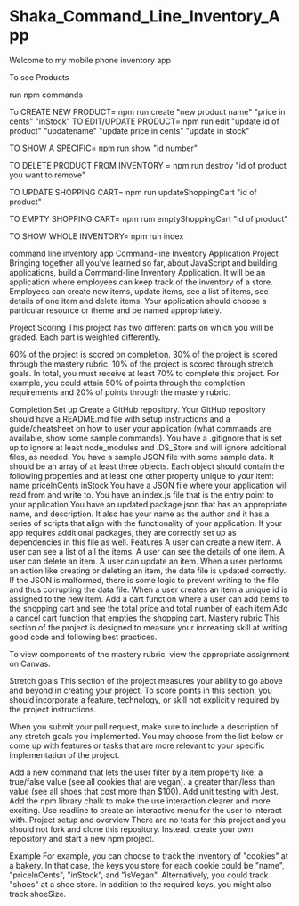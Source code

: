 # Shaka_Command_Line_Inventory_App
Welcome to my mobile phone inventory app

To see Products

run npm commands


To CREATE NEW PRODUCT= npm run create "new product name" "price in cents" "inStock"
TO EDIT/UPDATE PRODUCT=  npm run edit "update id of product" "updatename" "update price in cents" "update in stock"

TO SHOW A SPECIFIC= npm run show "id number"

TO DELETE PRODUCT FROM INVENTORY = npm run destroy "id of product you want to remove"

TO UPDATE SHOPPING CART= npm run updateShoppingCart "id of product"

TO EMPTY SHOPPING CART= npm rum emptyShoppingCart "id of product"

TO SHOW WHOLE INVENTORY= npm run index








command line inventory app
Command-line Inventory Application Project
Bringing together all you've learned so far, about JavaScript and building applications, build a Command-line Inventory Application. It will be an application where employees can keep track of the inventory of a store. Employees can create new items, update items, see a list of items, see details of one item and delete items. Your application should choose a particular resource or theme and be named appropriately.

Project Scoring
This project has two different parts on which you will be graded. Each part is weighted differently.

60% of the project is scored on completion.
30% of the project is scored through the mastery rubric.
10% of the project is scored through stretch goals.
In total, you must receive at least 70% to complete this project. For example, you could attain 50% of points through the completion requirements and 20% of points through the mastery rubric.

Completion
Set up
Create a GitHub repository.
Your GitHub repository should have a README.md file with setup instructions and a guide/cheatsheet on how to user your application (what commands are available, show some sample commands).
You have a .gitignore that is set up to ignore at least node_modules and .DS_Store and will ignore additional files, as needed.
You have a sample JSON file with some sample data. It should be an array of at least three objects. Each object should contain the following properties and at least one other property unique to your item:
name
priceInCents
inStock
You have a JSON file where your application will read from and write to.
You have an index.js file that is the entry point to your application
You have an updated package.json that has an appropriate name, and description. It also has your name as the author and it has a series of scripts that align with the functionality of your application. If your app requires additional packages, they are correctly set up as dependencies in this file as well.
Features
A user can create a new item.
A user can see a list of all the items.
A user can see the details of one item.
A user can delete an item.
A user can update an item.
When a user performs an action like creating or deleting an item, the data file is updated correctly. If the JSON is malformed, there is some logic to prevent writing to the file and thus corrupting the data file.
When a user creates an item a unique id is assigned to the new item.
Add a cart function where a user can add items to the shopping cart and see the total price and total number of each item
Add a cancel cart function that empties the shopping cart.
Mastery rubric
This section of the project is designed to measure your increasing skill at writing good code and following best practices.

To view components of the mastery rubric, view the appropriate assignment on Canvas.

Stretch goals
This section of the project measures your ability to go above and beyond in creating your project. To score points in this section, you should incorporate a feature, technology, or skill not explicitly required by the project instructions.

When you submit your pull request, make sure to include a description of any stretch goals you implemented. You may choose from the list below or come up with features or tasks that are more relevant to your specific implementation of the project.

Add a new command that lets the user filter by a item property like:
a true/false value (see all cookies that are vegan).
a greater than/less than value (see all shoes that cost more than $100).
Add unit testing with Jest.
Add the npm library chalk to make the use interaction clearer and more exciting.
Use readline to create an interactive menu for the user to interact with.
Project setup and overview
There are no tests for this project and you should not fork and clone this repository. Instead, create your own repository and start a new npm project.

Example
For example, you can choose to track the inventory of "cookies" at a bakery. In that case, the keys you store for each cookie could be "name", "priceInCents", "inStock", and "isVegan". Alternatively, you could track "shoes" at a shoe store. In addition to the required keys, you might also track shoeSize.

<!-- [{"id":"1","name":"googlePixel7a","priceInCents":49900,"inStock":true},{"id":"2","name":"samsungGalaxyZFlip3","priceInCents":37200,"inStock":true},{"id":"3","name":"motoGpower","priceInCents":13900,"inStock":false},{"id":"4","name":"nuB15","priceInCents":10900,"inStock":true},{"id":"5","name":"lgVelvet5g","priceInCents":27400,"inStock":true},{"id":"6","name":"iphone13","priceInCents":66800,"inStock":true},{"id":"7","name":"iphone14ProMax","priceInCents":127400,"inStock":true},{"id":"8","name":"iphone12Mini","priceInCents":37500,"inStock":false},{"id":"SX3_","name":"ShakasUltimatePhone","priceInCents":"20000","inStock":"yes"},{"id":"bp-P","name":"conceptAppleVisionPro","priceInCents":"400000","inStock":"yes"}] -->